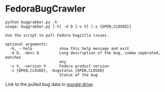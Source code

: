 # FedoraBugCrawler

```
python buggrabber.py -h
usage: buggrabber.py [-h] -d D [-v V] [-s {OPEN,CLOSED}]

Use the script to pull Fedora bugzilla issues.

optional arguments:
  -h, --help            show this help message and exit
  -d D, -desc D         Long description of the bug, comma seperated, matches
                        any
  -v V, -version V      Fedora product version
  -s {OPEN,CLOSED}, -bugstatus {OPEN,CLOSED}
                        Status of the bug
```
Link to the pulled bug data in [google drive](https://drive.google.com/drive/folders/0B-gKnEjWxjkLT3hrWUJNRWtFTVU?usp=sharing).

